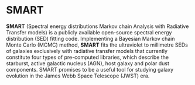 SMART
=====

**SMART** (Spectral energy distributions Markov chain Analysis with Radiative Transfer models) is a publicly available open-source spectral energy distribution (SED) fitting code. Implementing a Bayesian Markov chain Monte Carlo (MCMC) method, **SMART** fits the ultraviolet to millimetre SEDs of galaxies exclusively with radiative transfer models that currently constitute four types of pre-computed libraries, which describe the starburst, active galactic nucleus (AGN), host galaxy and polar dust components. SMART promises to be a useful tool for studying galaxy evolution in the James Webb Space Telescope (JWST) era.
